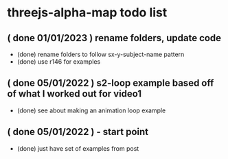 # threejs-alpha-map todo list

## ( done 01/01/2023 ) rename folders, update code
* (done) rename folders to follow sx-y-subject-name pattern
* (done) use r146 for examples

## ( done 05/01/2022 ) s2-loop example based off of what I worked out for video1
* (done) see about making an animation loop example

## ( done 05/01/2022 ) - start point
* (done) just have set of examples from post
